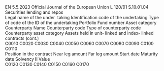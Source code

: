 EN  5.5.2023 Official Journal of the European Union L 120/91
 S.10.01.04  
Securities lending and repos  
Legal name of 
the under ­
taking  Identification 
code of the 
undertaking  Type of code of 
the ID of the 
undertaking  Portfolio  Fund 
number  Asset 
category  Counterparty 
Name  Counterparty 
code  Type of 
counterparty 
code  Counterparty 
asset category  Assets held in unit- 
linked and index- 
linked contracts  (cont.)  
C0010  C0020  C0030  C0040  C0050  C0060  C0070  C0080  C0090  C0100  C0110  
Position in the 
contract  Near leg 
amount  Far leg amount  Start date  Maturity date  Solvency II 
Value  
C0120  C0130  C0140  C0150  C0160  C0170